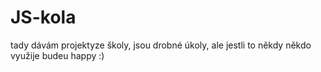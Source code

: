 # JS-kola
tady dávám projektyze školy, jsou drobné úkoly, ale jestli to někdy někdo využije budeu happy :)
